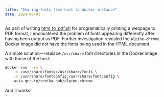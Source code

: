 ```yaml
---
title: "Sharing fonts from host to docker instance"
date: 2024-06-03
---
```

As part of writing [html_to_pdf.sh](https://github.com/jkitching/1pager-printable-html/blob/master/html_to_pdf.sh) for programatically printing a webpage to PDF format, I encountered the problem of fonts appearing differently after having been output as PDF.  Further investigation revealed the `alpine-chrome` Docker image did not have the fonts being used in the HTML document.

A simple solution---replace `/usr/share` font directories in the Docker image with those of the host:

```sh
docker run --rm \
    -v /usr/share/fonts:/usr/share/fonts \
    -v /usr/share/fontconfig:/usr/share/fontconfig \
    asia.gcr.io/zenika-hub/alpine-chrome
```

And it works!
